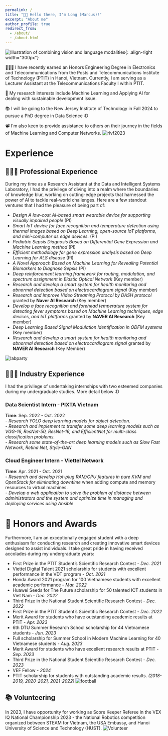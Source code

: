 ```yaml
---
permalink: /
title: "👋🏼 Hello there, I'm Long (Marcus)!"
excerpt: "About me"
author_profile: true
redirect_from: 
  - /about/
  - /about.html
---
```


![Illustration of combining vision and language modalities](/images/one.jpg){: .align-right width="300px"}

👨🏻‍💻 I have recently earned an Honors Engineering Degree in Electronics and Telecommunications from the Posts and Telecommunications Institute of Technology (PTIT) in Hanoi, Vietnam. Currently, I am serving as a Lecturer Assistant at the Telecommunications Faculty I within PTIT.

🔬 My research interests include Machine Learning and Applying AI for dealing with sustainable development issue.

📚 I will be going to the New Jersey Institute of Technology in Fall 2024 to pursue a PhD degree in Data Science :D

📽️ I'm also keen to provide assistance to others on their journey in the fields of Machine Learning and Computer Networks.
![rivf2023](/images/rivf1.jpg)
# Experience

## 👨🏻‍🔬 Professional Experience
During my time as a Research Assistant at the Data and Intelligent Systems Laboratory, I had the privilege of diving into a realm where the boundaries of knowledge blur, working on cutting-edge projects that harnessed the power of AI to tackle real-world challenges. Here are a few standout ventures that I had the pleasure of being part of:
- *Design A low-cost AI-based smart wearable device for supporting visually impaired people* (PI)
- *Smart IoT device for face recognition and temperature detection using thermal images based on Deep Learning, open-source IoT platforms, and mini-computer as edge devices.* (PI)
- *Pediatric Sepsis Diagnosis Based on Differential Gene Expression and Machine Learning method* (PI)
- *Efficient methodology for gene expression analysis based on Deep Learning for ALS disease* (PI)
- *A Novel Approach Based on Machine Learning for Revealing Potential Biomarkers to Diagnose Sepsis* (PI)
- *Deep reinforcement learning framework for routing, modulation, and spectrum assignment in Elastic Optical Network* (Key member)
- *Research and develop a smart system for health monitoring and abnormal detection based on electrocardiogram signal* (Key member)
- *Research and Improve Video Streaming Protocol by DASH protocol* granted by **Naver AI Research** (Key member)
- *Develop a face recognition and forehead temperature system for detecting fever symptoms based on Machine Learning techniques, edge devices, and IoT platforms* granted by **NAVER AI Research** (Key member)
- *Deep Learning Based Signal Modulation Identification in ODFM systems* (Key member)
- *Research and develop a smart system for health monitoring and abnormal detection based on electrocardiogram signal* granted by **NAVER AI Research** (Key Member)

![labparty](/images/4.jpg)

## 👨🏻‍💻 Industry Experience
I had the privilege of undertaking internships with two esteemed companies during my undergraduate studies. More detail below :D 

### Data Scientist Intern - PIXTA Vietnam
**Time**: Sep. 2022 - Oct. 2022\
*- Research YOLO deep learning models for object detection.*\
*- Research and implement to transfer some deep learning models such as VGG-16, ResNet-50, ResNet-16, and EfficientNet for multi-class classification problems.*\
*- Research some state-of-the-art deep learning models such as Slow Fast Network, Retina Net, Style-GAN*
### Cloud Engineer Intern - Viettel Network
**Time**: Apr. 2021 - Oct. 2021\
*- Research and develop Hot-plug RAM/CPU features in pure KVM and OpenStack for eliminating downtime*
when adding compute and memory resources to virtual machines.\
*- Develop a web application to solve the problem of distance between administrators and the system and optimize time in managing and deploying services using Ansible*
# 📜 Honors and Awards
Furthermore, I am an exceptionally engaged student with a deep enthusiasm for conducting research and creating innovative smart devices designed to assist individuals. I take great pride in having received accolades during my undergraduate years:
- First Prize in the PTIT Student’s Scientific Research Contest - *Dec. 2021*
- Viettel Digital Talent 2021 scholarship for students with excellent performance in the VDT program - *Oct. 2021*
- Honda Award 2021 program for 100 Vietnamese students with excellent academic performance - *Mar. 2022*
- Huawei Seeds for The Future scholarship for 50 talented ICT students in Viet Nam - *Dec. 2022*
- Third Prize in the National Student Scientific Research Contest - *Dec. 2022*
- First Prize in the PTIT Student’s Scientific Research Contest - *Dec. 2022*
- Merit Award for students who have outstanding academic results at PTIT - *Apr. 2023*
- 6th DTU Summer Research School scholarship for 44 Vietnamese students - *Jun. 2023*
- Full scholarship for Summer School in Modern Machine Learning for 40 Vietnamese students - *Aug. 2023*
- Merit Award for students who have excellent research results at PTIT - *Sep. 2023*
- Third Prize in the National Student Scientific Research Contest - *Dec. 2023*
- VEF Fellow - *2024*
- PTIT scholarship for students with outstanding academic results. *(2018-2019, 2020-2021, 2021-2022)*
![football](/images/9.jpg)


## 📚 Volunteering
In 2023, I have opportunity for working as Score Keeper Referee in the VEX IQ National Championship 2023 - the National Robotics competition organized between STEAM for Vietnam, the USA Embassy, and Hanoi University of Science and Technology (HUST).
![Volunteer](/images/3.jpg)
